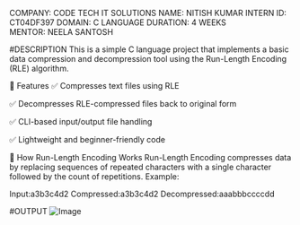 COMPANY: CODE TECH IT SOLUTIONS
NAME: NITISH KUMAR 
INTERN ID: CT04DF397 
DOMAIN: C LANGUAGE
DURATION: 4 WEEKS 
MENTOR: NEELA SANTOSH

#DESCRIPTION
This is a simple C language project that implements a basic data compression and decompression tool using the Run-Length Encoding (RLE) algorithm.

📌 Features
✅ Compresses text files using RLE

✅ Decompresses RLE-compressed files back to original form

✅ CLI-based input/output file handling

✅ Lightweight and beginner-friendly code

🧠 How Run-Length Encoding Works
Run-Length Encoding compresses data by replacing sequences of repeated characters with a single character followed by the count of repetitions.
Example:

Input:a3b3c4d2
Compressed:a3b3c4d2
Decompressed:aaabbbccccdd

#OUTPUT
![Image](https://github.com/user-attachments/assets/99a19451-8949-4561-b769-4d78eb38e403)
